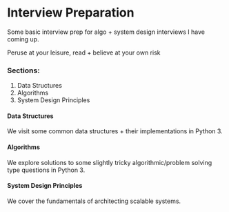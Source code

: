 # Interview Preparation

Some basic interview prep for algo + system design interviews I have coming up.

Peruse at your leisure, read + believe at your own risk

### Sections:

1. Data Structures
2. Algorithms
3. System Design Principles

#### Data Structures

We visit some common data structures + their implementations in Python 3.

#### Algorithms

We explore solutions to some slightly tricky algorithmic/problem solving type questions in Python 3.

#### System Design Principles

We cover the fundamentals of architecting scalable systems.
